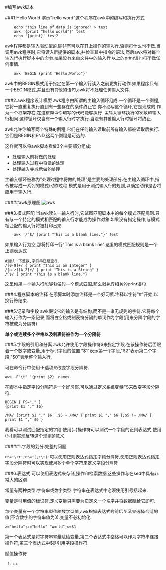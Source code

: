 #编写awk脚本

###1.Hello World
演示"hello word"这个程序在awk中的编写和执行方式

```
	echo "this line of data is ignored" > test
	awk '{print "hello world"}' test
	echo '{print}' test2
```

awk程序都是输入驱动型的.除非有可以在其上操作的输入行,否则将什么也不做.当调用awk程序时,它将读入所提供的脚本,并检查其中指令的语法,然后awk将对每个输入行执行脚本中的命令.如果没有来自文件中的输入行,以上的print语句将不做任何事情.

```
	awk 'BEGIN {print "Hello,World"}'
```

awk中的BEGIN模式用于指定在第一个输入行读入之前要执行动作.如果程序只有一个BEGIN模式,并且没有其他的语句,awk将不处理任何输入文件.

###2.awk程序设计模型
awk程序由所谓的主输入循环组成.一个循环是一个例程,它将一直重复执行直到有一些存在的条件终止它.你不必写这个循环,它是现成的.作为一个框架存在,在这框架中你编写的代码能够执行.
主输入循环执行的次数和输入行相同.这种循环仅当有一个输入行时才执行.当没有其他输入行时循环将终止.

awk允许你编写两个特殊的例程,它们在任何输入读取前所有输入都被读取后执行.它们是BEGIN和END,这两个例程是可选的.

这样就可以将awk脚本看做3个主要部分组成:
+ 处理输入前将做的处理
+ 处理输入过程中将做的处理
+ 处理输入完成后做的处理

主输入循环被称为"处理过程中将做的处理"是主要的处理部分.在主输入循环中,指令被写成一系列的模式/动作过程.模式是用于测试输入行的规则,以确定动作是否将应用于输入行.

#####awk原理图
![awk](https://github.com/dongjiaqiang/learning_linux_shell_scripts_notes/blob/master/pictures/awk_liucheng.png)

###3.模式匹配
当awk读入一输入行时,它试图匹配脚本中的每个模式匹配规则.只有与一个特定的模式相匹配的输入行才能成为操作对象.如果没有指定操作,与模式相匹配的输入行将被打印出来.
```
	awk '/^$/ {print "This is a blank line."}' test
```

如果输入行为空,那将打印一行"This is a blank line".这里的模式匹配规则是一个正则表达式
	
```
#测试一下整数,字符串还是空行.
/[0-9]+/ { print "This is an Integer" }
/[a-z][A-Z]+/ { print "This is a String" }
/^$/ { print "This is a blank line."}
```

这里如果一个输入行能够和任何一个模式匹配,那么就执行相关的print语句.

###4.程序脚本的注释
在写脚本时添加注释是一个好习惯.注释以字符"#"开始,以换行符结束.

###5.记录和字段
awk假设它的输入是有结构,而不是一串无规则的字符.它将每个输入行作为一条记录,而将由空格或制表符分隔的单词作为字段(用来分隔字段的字符被成为分隔符).

__单个或连续多个空格以及制表符被作为一个分隔符__

###5.字段的引用和分离
awk允许使用字段操作符$来指定字段.在该操作符后面跟着一个数字或变量,用于标识字段的位置."$1"表示第一个字段,"$2"表示第二个字段,"$0"表示整个输入行.

可在命令行中使用-F选项来改变字段分隔符.

`awk -F"\t" '{print $2}' names` 

在脚本中指定字段分隔符是一个好习惯.可以通过定义系统变量FS来改变字段分隔符.

```
BEGIN { FS="," }
{print $1 "," $6}
```

```
/MA/ {print $1 "," $6 };$5 ~ /MA/ { print $1 "," $6 };$5 !~ /MA/ { print $1 "," $6 }
```
我看可以测试匹配指定的字段.使用(~)操作符可以测试一个字段的正则表达式,使用(!~)则实现反转这个规则的意义

#####1.字段的划分:完整的问题

`FS="\t+";FS="[,:\t]"`可以使用正则表达式指定字段分隔符,使用正则表达式指定字段分隔符时可以实现使用多个单个字符来定义字段分隔符

###6.表达式
可以使用表达式来存储,操作和检索数据,这些操作与在sed中具有非常大的区别

常量有两种类型:字符串或数字类型.字符串在表达式中必须使用引号括起来.

变量是引用值的标识符.定义变量只需要为它定义一个名字并将数据赋给它即可.

每个变量有一个字符串型值和数字型值,awk根据表达式的前后关系来选择合适的值(不含数字的字符串值为0).变量不必初始化.

`z="hello";z="hello" "world";w=$1`

第一个表达式是将字符串常量赋给变量,第二个表达式中空格可以作为字符串连接操作符,第三个表达式中$是引用字段操作符.

赋值操作符
1. ++



